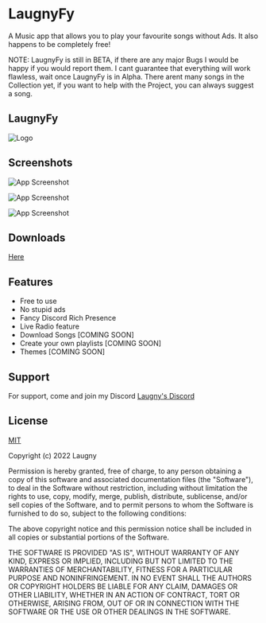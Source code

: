 
# LaugnyFy

A Music app that allows you to play your favourite songs without Ads. It also happens to be completely free!

NOTE: 
LaugnyFy is still in BETA, if there are any major Bugs I would be happy if you would report them. I cant guarantee that everything will work flawless, wait once LaugnyFy is in Alpha.
There arent many songs in the Collection yet, if you want to help with the Project, you can always suggest a song.
## LaugnyFy

![Logo](https://cdn.discordapp.com/attachments/808405153525923880/971874258361925652/LaugnyFy.gif?size=4096)




## Screenshots

![App Screenshot](https://cdn.discordapp.com/attachments/879007204848566343/972606331401957466/LaugnyFy_1.2.png?size=4096)

![App Screenshot](https://cdn.discordapp.com/attachments/879007204848566343/972606785393397790/LaugnyFy_1.2_3.png?size=4096)

![App Screenshot](https://cdn.discordapp.com/attachments/879007204848566343/972606785393397790/LaugnyFy_1.2_3.png?size=4096)

## Downloads

[Here](https://github.com/Laugny/LaugnyFy/releases)

## Features

- Free to use
- No stupid ads
- Fancy Discord Rich Presence
- Live Radio feature
- Download Songs [COMING SOON]
- Create your own playlists [COMING SOON]
- Themes [COMING SOON]


## Support

For support, come and join my Discord [Laugny's Discord](https://discord.io/Laugny)


## License

[MIT](https://github.com/Laugny/LaugnyFy/blob/main/LICENSE)

Copyright (c) 2022 Laugny

Permission is hereby granted, free of charge, to any person obtaining a copy
of this software and associated documentation files (the "Software"), to deal
in the Software without restriction, including without limitation the rights
to use, copy, modify, merge, publish, distribute, sublicense, and/or sell
copies of the Software, and to permit persons to whom the Software is
furnished to do so, subject to the following conditions:

The above copyright notice and this permission notice shall be included in all
copies or substantial portions of the Software.

THE SOFTWARE IS PROVIDED "AS IS", WITHOUT WARRANTY OF ANY KIND, EXPRESS OR
IMPLIED, INCLUDING BUT NOT LIMITED TO THE WARRANTIES OF MERCHANTABILITY,
FITNESS FOR A PARTICULAR PURPOSE AND NONINFRINGEMENT. IN NO EVENT SHALL THE
AUTHORS OR COPYRIGHT HOLDERS BE LIABLE FOR ANY CLAIM, DAMAGES OR OTHER
LIABILITY, WHETHER IN AN ACTION OF CONTRACT, TORT OR OTHERWISE, ARISING FROM,
OUT OF OR IN CONNECTION WITH THE SOFTWARE OR THE USE OR OTHER DEALINGS IN THE
SOFTWARE.


